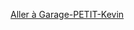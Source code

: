 [Aller à Garage-PETIT-Kevin](https://github.com/Yahyabey48/tp-labyrinthe/tree/Garage-PETIT-Kevin#tp-labyrinthe)
